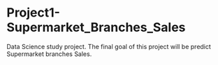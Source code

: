 # Project1-Supermarket_Branches_Sales
Data Science study project.
The final goal of this project will be predict Supermarket branches Sales.
